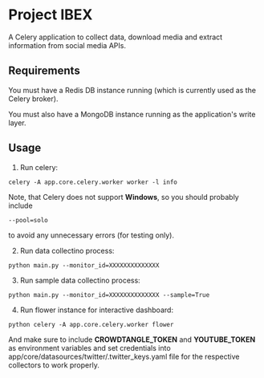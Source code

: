 # Project IBEX
A Celery application to collect data, download media and extract information from social media APIs.

## Requirements
You must have a Redis DB instance running (which is currently used as the Celery broker). 

You must also have a MongoDB instance running as the application's write layer.

## Usage

1. Run celery:
```
celery -A app.core.celery.worker worker -l info
```

Note, that Celery does not support **Windows**, so you should probably include
```
--pool=solo
```
to avoid any unnecessary errors (for testing only).

2. Run data collectino process:
```
python main.py --monitor_id=XXXXXXXXXXXXXX
```


3. Run sample data collectino process:
```
python main.py --monitor_id=XXXXXXXXXXXXXX --sample=True
```


4. Run flower instance for interactive dashboard:
```
python celery -A app.core.celery.worker flower
```


And make sure to include **CROWDTANGLE_TOKEN** and **YOUTUBE_TOKEN** 
as environment variables and set credentials into app/core/datasources/twitter/.twitter_keys.yaml 
file for the respective collectors to work properly.
